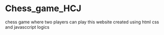 # Chess_game_HCJ
chess game 
where two players can play 
this website created using html css and javasccript logics
